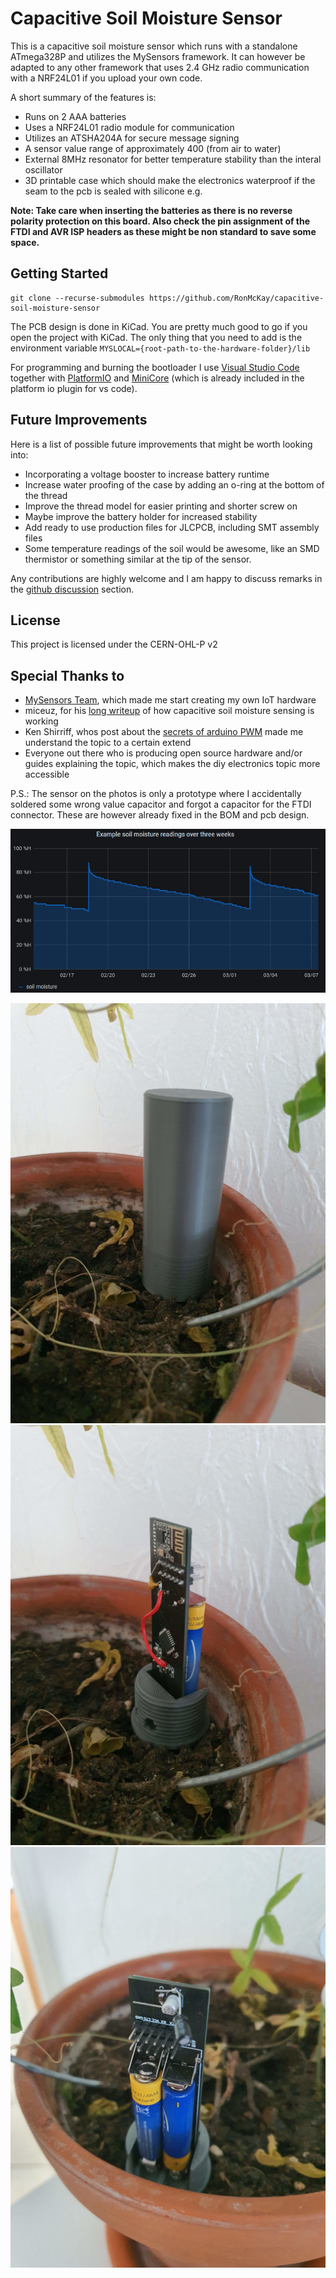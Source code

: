 # Capacitive Soil Moisture Sensor

This is a capacitive soil moisture sensor which runs with a standalone ATmega328P and utilizes the MySensors framework.
It can however be adapted to any other framework that uses 2.4 GHz radio communication with a NRF24L01 if you upload your own code.

A short summary of the features is:
* Runs on 2 AAA batteries
* Uses a NRF24L01 radio module for communication
* Utilizes an ATSHA204A for secure message signing
* A sensor value range of approximately 400 (from air to water)
* External 8MHz resonator for better temperature stability than the interal oscillator
* 3D printable case which should make the electronics waterproof if the seam to the pcb is sealed with silicone e.g.

**Note: Take care when inserting the batteries as there is no reverse polarity protection on this board. Also check the pin assignment of the FTDI and AVR ISP headers as these might be non standard to save some space.**

## Getting Started

    git clone --recurse-submodules https://github.com/RonMcKay/capacitive-soil-moisture-sensor

The PCB design is done in KiCad. You are pretty much good to go if you open the project with KiCad.
The only thing that you need to add is the environment variable `MYSLOCAL={root-path-to-the-hardware-folder}/lib`

For programming and burning the bootloader I use [Visual Studio Code](https://code.visualstudio.com/)
together with [PlatformIO](https://platformio.org/) and [MiniCore](https://github.com/MCUdude/MiniCore)
(which is already included in the platform io plugin for vs code).

## Future Improvements

Here is a list of possible future improvements that might be worth looking into:

* Incorporating a voltage booster to increase battery runtime
* Increase water proofing of the case by adding an o-ring at the bottom of the thread
* Improve the thread model for easier printing and shorter screw on
* Maybe improve the battery holder for increased stability
* Add ready to use production files for JLCPCB, including SMT assembly files
* Some temperature readings of the soil would be awesome, like an SMD thermistor or something similar at the tip of the sensor.

Any contributions are highly welcome and I am happy to discuss remarks in the [github discussion](https://github.com/RonMcKay/capacitive-soil-moisture-sensor/discussions) section.

## License

This project is licensed under the CERN-OHL-P v2

## Special Thanks to

* [MySensors Team](https://www.mysensors.org), which made me start creating my own IoT hardware
* miceuz, for his [long writeup](https://wemakethings.net/2012/09/26/capacitance_measurement/) of how capacitive soil moisture sensing is working
* Ken Shirriff, whos post about the [secrets of arduino PWM](http://www.righto.com/2009/07/secrets-of-arduino-pwm.html) made me understand the topic to a certain extend
* Everyone out there who is producing open source hardware and/or guides explaining the topic, which makes the diy electronics topic more accessible

P.S.: The sensor on the photos is only a prototype where I accidentally soldered some wrong value capacitor and forgot a capacitor for the FTDI connector. These are however already fixed in the BOM and pcb design.

![](photos/example_readings.png)

![](photos/prototype_01.jpg)![](photos/prototype_02.jpg)![](photos/prototype_03.jpg)

